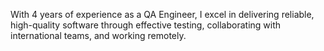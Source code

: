With 4 years of experience as a QA Engineer, I excel in delivering reliable, high-quality software through effective testing, collaborating with international teams, and working remotely.

<!---
adepratamaa/adepratamaa is a ✨ special ✨ repository because its `README.md` (this file) appears on your GitHub profile.
You can click the Preview link to take a look at your changes.
--->
